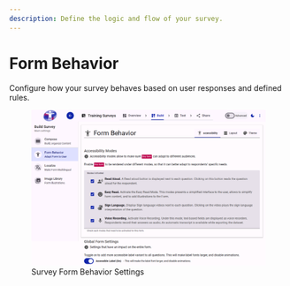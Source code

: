 ```yaml
---
description: Define the logic and flow of your survey.
---
```


# Form Behavior

Configure how your survey behaves based on user responses and defined rules.

<figure><img src="./assets/build-behavior.png" alt="Survey Form Behavior Settings"><figcaption>Survey Form Behavior Settings</figcaption></figure>
